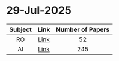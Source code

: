 # 29-Jul-2025

| Subject | Link | Number of Papers |
|:-----:|:----:|:----------------:|
| RO | [Link](https://github.com/KJaebye/EmbodiedAI-Robotics-arXiv-Daily-Reporter/tree/main/29-Jul-2025/RO) | 52 |
| AI | [Link](https://github.com/KJaebye/EmbodiedAI-Robotics-arXiv-Daily-Reporter/tree/main/29-Jul-2025/AI) | 245 |

